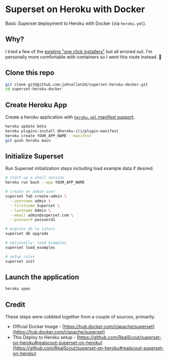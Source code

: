 # Superset on Heroku with Docker

Basic Superset deployment to Heroku with Docker (via `heroku.yml`).

## Why?

I tried a few of the [existing "one click installers"](https://github.com/RealScout/superset-on-heroku#realscout-superset-on-heroku) but all errored out. I'm personally more comfortable with containers so I went this route instead. 🤷

## Clone this repo

```sh
git clone git@github.com:johnallen3d/superset-heroku-docker.git
cd superset-heroku-docker
```

## Create Heroku App

Create a heroku application with [`heroku.yml` manifest support](https://devcenter.heroku.com/articles/build-docker-images-heroku-yml#creating-your-app-from-setup).

```sh
heroku update beta
heroku plugins:install @heroku-cli/plugin-manifest
heroku create YOUR_APP_NAME --manifest
git push heroku main
```

## Initialize Superset

Run Superset initialization steps including load example data if desired.

```sh
# start up a shell session
heroku run bash --app YOUR_APP_NAME

# create an admin user
superset fab create-admin \
  --username admin \
  --firstname Superset \
  --lastname Admin \
  --email admin@superset.com \
  --password password1

# migrate db to latest
superset db upgrade

# optionally: load examples
superset load_examples

# setup roles
superset init
```

## Launch the application

```sh
heroku open
```

## Credit

These steps were cobbled together from a couple of sources, primarily:

* Official Docker Image - [https://hub.docker.com/r/apache/superset](https://hub.docker.com/r/apache/superset)
* This Deploy to Heroku setup - [https://github.com/RealScout/superset-on-heroku#realscout-superset-on-heroku](https://github.com/RealScout/superset-on-heroku#realscout-superset-on-heroku)
